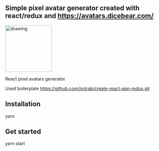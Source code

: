 ## Simple pixel avatar generator created with react/redux and https://avatars.dicebear.com/
<img src="https://avatars.dicebear.com/v2/male/pixel.svg" alt="drawing" width="150"/>

React pixel avatars generator

Used boilerplate https://github.com/notrab/create-react-app-redux.git

## Installation

yarn


## Get started

yarn start
